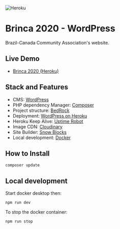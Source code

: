![Heroku](https://pyheroku-badge.herokuapp.com/?app=brinca-2020)

# Brinca 2020 - WordPress
Brazil-Canada Community Association's website.

## Live Demo

- <a href="https://brinca-2020.herokuapp.com/">Brinca 2020 (Heroku)</a>


## Stack and Features

- CMS: <a href="https://wordpress.org/">WordPress</a>
- PHP dependency Manager: <a href="http://getcomposer.org/">Composer</a>
- Project structure: <a href="https://roots.io/bedrock/">BedRock</a>
- Deployment: <a href="https://github.com/PhilippHeuer/wordpress-heroku">WordPress on Heroku</a>
- Heroku Keep Alive: <a href='https://uptimerobot.com/'>Uptime Robot</a>
- Image CDN: <a href="https://cloudinary.com/">Cloudinary</a>
- Site Builder: <a href="https://github.com/marceloglacial/snow-blocks">Snow Blocks</a>
- Local development: <a href='https://www.docker.com/'>Docker</a>

## How to Install

```
composer update
```

## Local development

Start docker desktop then:

```
npm run dev
```

To stop the docker container:

```
npm run stop
```
